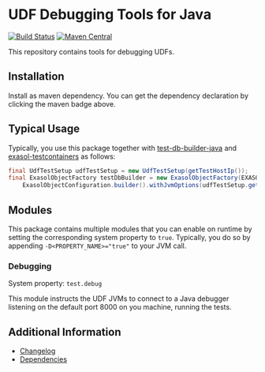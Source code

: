 # UDF Debugging Tools for Java

[![Build Status](https://travis-ci.com/exasol/udf-debugging-java.svg?branch=master)](https://travis-ci.com/exasol/udf-debugging-java)
[![Maven Central](https://img.shields.io/maven-central/v/com.exasol/udf-debugging-java)](https://search.maven.org/artifact/com.exasol/udf-debugging-java) 

This repository contains tools for debugging UDFs.

## Installation

Install as maven dependency.
You can get the dependency declaration by clicking the maven badge above.

## Typical Usage

Typically, you use this package together with [test-db-builder-java](https://github.com/exasol/test-db-builder-java) and [exasol-testcontainers](https://github.com/exasol/exasol-testcontainers) as follows:

```java
final UdfTestSetup udfTestSetup = new UdfTestSetup(getTestHostIp());
final ExasolObjectFactory testDbBuilder = new ExasolObjectFactory(EXASOL.createConnection(), 
    ExasolObjectConfiguration.builder().withJvmOptions(udfTestSetup.getJvmOptions()).build());
```

## Modules

This package contains multiple modules that you can enable on runtime by setting the corresponding system property to `true`.
Typically, you do so by appending `-D<PROPERTY_NAME>="true"` to your JVM call.


### Debugging

System property: `test.debug`

This module instructs the UDF JVMs to connect to a Java debugger listening on the default port 8000 on you machine, running the tests.


## Additional Information

* [Changelog](doc/changes/changelog.md)
* [Dependencies](NOTICE)
